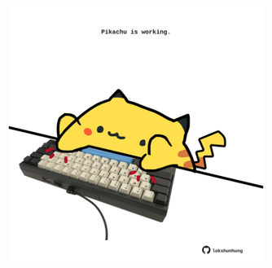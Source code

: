 <!-- built at 19/07/2025, 09:00:36 UTC -->
<p align="center">
  <img width="500" height="500" src="./ReadmeImage.svg">
</p>
